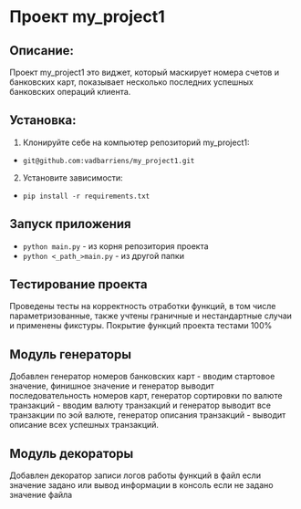 # Проект my_project1

## Описание:
Проект my_project1 это виджет, который маскирует номера счетов и банковских карт, показывает несколько 
последних успешных банковских операций клиента.

## Установка:
1. Клонируйте себе на компьютер репозиторий my_project1:
 - ```git@github.com:vadbarriens/my_project1.git```
2. Установите зависимости: 
 - ```pip install -r requirements.txt```

## Запуск приложения  
- `python main.py` - из корня репозитория проекта
- `python <_path_>main.py` - из другой папки

## Тестирование проекта
Проведены тесты на корректность отработки функций, 
в том числе параметризованные, 
также учтены граничные и нестандартные случаи и применены фикстуры.
Покрытие функций проекта тестами 100% 

## Модуль генераторы
Добавлен генератор номеров банковских карт - вводим стартовое значение, финишное значение 
и генератор выводит последовательность номеров карт, 
генератор сортировки по валюте транзакций - вводим валюту транзакций и генератор выводит все транзакции по эой валюте,
генератор описания транзакций - выводит описание всех успешных транзакций.

## Модуль декораторы
Добавлен декоратор записи логов работы функций в файл если значение задано
или вывод информации в консоль если не задано значение файла